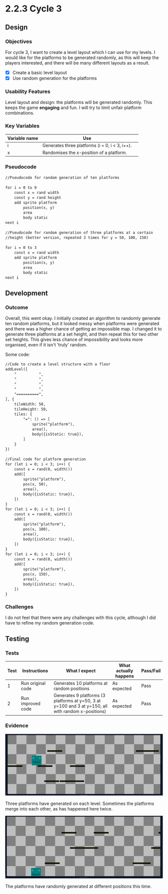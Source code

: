 # 2.2.3 Cycle 3

## Design

### Objectives

For cycle 3, I want to create a level layout which I can use for my levels. I would like for the platforms to be generated randomly, as this will keep the players interested, and there will be many different layouts as a result.

* [x] Create a basic level layout
* [x] Use random generation for the platforms

### Usability Features

Level layout and design: the platforms will be generated randomly. This keeps the game **engaging** and fun. I will try to limit unfair platform combinations.

### Key Variables

<table><thead><tr><th>Variable name</th><th>Use</th><th data-hidden></th></tr></thead><tbody><tr><td>i</td><td>Generates three platforms (i = 0, i &#x3C; 3, i++).</td><td></td></tr><tr><td>x</td><td>Randomises the x-position of a platform.</td><td></td></tr></tbody></table>

### Pseudocode

```
//Pseudocode for random generation of ten platforms

for i = 0 to 9
    const x = rand width
    const y = rand height
    add sprite platform
        position(x, y)
        area
        body static
next i

//Pseudocode for random generation of three platforms at a certain
//height (better version, repeated 3 times for y = 50, 100, 150)

for i = 0 to 3
    const x = rand width
    add sprite platform
        position(x, y)
        area
        body static
next i
```

## Development

### Outcome

Overall, this went okay. I initially created an algorithm to randomly generate ten random platforms, but it looked messy when platforms were generated and there was a higher chance of getting an impossible map. I changed it to generate three platforms at a set height, and then repeat this for two other set heights. This gives less chance of impossibility and looks more organised, even if it isn't 'truly' random.

Some code:

```
//Code to create a level structure with a floor
addLevel([
    "          ",
    "          ",
    "          ",
    "          ",
    "==========",
], {
    tileWidth: 50,
    tileHeight: 50,
    tiles: {
        "=": () => [
            sprite("platform"),
            area(),
            body({isStatic: true}),
        ]
    }
})

//Final code for platform generation
for (let i = 0; i < 3; i++) {
    const x = rand(0, width())
    add([
        sprite("platform"),
        pos(x, 50),
        area(),
        body({isStatic: true}),
    ])
}
for (let i = 0; i < 3; i++) {
    const x = rand(0, width())
    add([
        sprite("platform"),
        pos(x, 100),
        area(),
        body({isStatic: true}),
    ])
}
for (let i = 0; i < 3; i++) {
    const x = rand(0, width())
    add([
        sprite("platform"),
        pos(x, 150),
        area(),
        body({isStatic: true}),
    ])
}
```

### Challenges

I do not feel that there were any challenges with this cycle, although I did have to refine my random generation code.

## Testing

### Tests

| Test | Instructions      | What I expect                                                                                       | What actually happens | Pass/Fail |
| ---- | ----------------- | --------------------------------------------------------------------------------------------------- | --------------------- | --------- |
| 1    | Run original code | Generates 10 platforms at random positions                                                          | As expected           | Pass      |
| 2    | Run improved code | Generates 9 platforms (3 platforms at y=50, 3 at y=100 and 3 at y=150, all with random x-positions) | As expected           | Pass      |

### Evidence

![](<../.gitbook/assets/image (5) (1).png>)

Three platforms have generated on each level. Sometimes the platforms merge into each other, as has happened here twice.

![](<../.gitbook/assets/image (7).png>)

The platforms have randomly generated at different positions this time.
